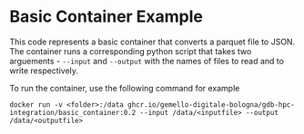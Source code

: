# Basic Container Example

This code represents a basic container that converts a parquet file to JSON.
The container runs a corresponding python script that takes two arguements - ``--input`` and ``--output`` with the names of files to read and to write respectively.

To run the container, use the following command for example

```
docker run -v <folder>:/data ghcr.io/gemello-digitale-bologna/gdb-hpc-integration/basic_container:0.2 --input /data/<inputfile> --output /data/<outputfile>
```